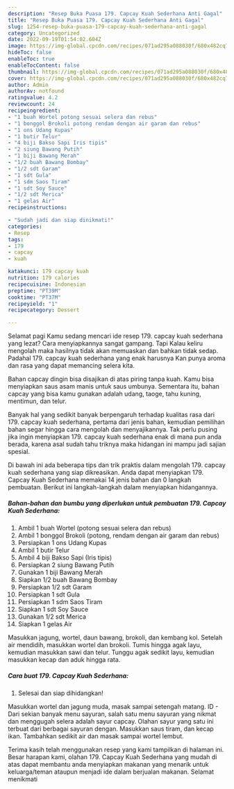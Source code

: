 ```yaml
---
description: "Resep Buka Puasa 179. Capcay Kuah Sederhana Anti Gagal"
title: "Resep Buka Puasa 179. Capcay Kuah Sederhana Anti Gagal"
slug: 1254-resep-buka-puasa-179-capcay-kuah-sederhana-anti-gagal
category: Uncategorized
date: 2022-09-19T01:54:02.604Z
image: https://img-global.cpcdn.com/recipes/071ad295a088030f/680x482cq70/179-capcay-kuah-sederhana-foto-resep-utama.jpg
hideToc: false
enableToc: true
enableTocContent: false
thumbnail: https://img-global.cpcdn.com/recipes/071ad295a088030f/680x482cq70/179-capcay-kuah-sederhana-foto-resep-utama.jpg
cover: https://img-global.cpcdn.com/recipes/071ad295a088030f/680x482cq70/179-capcay-kuah-sederhana-foto-resep-utama.jpg
author: Admin
authorAv: notfound
ratingvalue: 4.2
reviewcount: 24
recipeingredient:
- "1 buah Wortel potong sesuai selera dan rebus"
- "1 bonggol Brokoli potong rendam dengan air garam dan rebus"
- "1 ons Udang Kupas"
- "1 butir Telur"
- "4 biji Bakso Sapi Iris tipis"
- "2 siung Bawang Putih"
- "1 biji Bawang Merah"
- "1/2 buah Bawang Bombay"
- "1/2 sdt Garam"
- "1 sdt Gula"
- "1 sdm Saos Tiram"
- "1 sdt Soy Sauce"
- "1/2 sdt Merica"
- "1 gelas Air"
recipeinstructions:

- "Sudah jadi dan siap dinikmati!"
categories:
- Resep
tags:
- 179
- capcay
- kuah

katakunci: 179 capcay kuah 
nutrition: 179 calories
recipecuisine: Indonesian
preptime: "PT39M"
cooktime: "PT37M"
recipeyield: "1"
recipecategory: Dessert

---
```



Selamat pagi Kamu sedang mencari ide resep 179. capcay kuah sederhana yang lezat? Cara menyiapkannya sangat gampang. Tapi Kalau keliru mengolah maka hasilnya tidak akan memuaskan dan bahkan tidak sedap. Padahal 179. capcay kuah sederhana yang enak harusnya Kan punya aroma dan rasa yang dapat memancing selera kita.


Bahan capcay dingin bisa disajikan di atas piring tanpa kuah. Kamu bisa menyiapkan saus asam manis untuk saus umbunya. Sementara itu, bahan capcay yang bisa kamu gunakan adalah udang, taoge, tahu kuning, mentimun, dan telur.

Banyak hal yang sedikit banyak berpengaruh terhadap kualitas rasa dari 179. capcay kuah sederhana, pertama dari jenis bahan, kemudian pemilihan bahan segar hingga cara mengolah dan menyajikannya. Tak perlu pusing jika ingin menyiapkan 179. capcay kuah sederhana enak di mana pun anda berada, karena asal sudah tahu triknya maka hidangan ini mampu jadi sajian spesial.


Di bawah ini ada beberapa tips dan trik praktis dalam mengolah 179. capcay kuah sederhana yang siap dikreasikan. Anda dapat menyiapkan 179. Capcay Kuah Sederhana memakai 14 jenis bahan dan 0 langkah pembuatan. Berikut ini langkah-langkah dalam menyiapkan hidangannya.

<!--inarticleads1-->

##### Bahan-bahan dan bumbu yang diperlukan untuk pembuatan 179. Capcay Kuah Sederhana:

1. Ambil 1 buah Wortel (potong sesuai selera dan rebus)
1. Ambil 1 bonggol Brokoli (potong, rendam dengan air garam dan rebus)
1. Persiapkan 1 ons Udang Kupas
1. Ambil 1 butir Telur
1. Ambil 4 biji Bakso Sapi (Iris tipis)
1. Persiapkan 2 siung Bawang Putih
1. Gunakan 1 biji Bawang Merah
1. Siapkan 1/2 buah Bawang Bombay
1. Persiapkan 1/2 sdt Garam
1. Persiapkan 1 sdt Gula
1. Persiapkan 1 sdm Saos Tiram
1. Siapkan 1 sdt Soy Sauce
1. Gunakan 1/2 sdt Merica
1. Siapkan 1 gelas Air


Masukkan jagung, wortel, daun bawang, brokoli, dan kembang kol. Setelah air mendidih, masukkan wortel dan brokoli. Tumis hingga agak layu, kemudian masukkan sawi dan telur. Tunggu agak sedikit layu, kemudian masukkan kecap dan aduk hingga rata. 

<!--inarticleads2-->

##### Cara buat 179. Capcay Kuah Sederhana:


1. Selesai dan siap dihidangkan!

Masukkan wortel dan jagung muda, masak sampai setengah matang. ID - Dari sekian banyak menu sayuran, salah satu menu sayuran yang nikmat dan menggugah selera adalah sayur capcay. Olahan sayur yang satu ini terbuat dari berbagai sayuran dengan. Masukkan saus tiram, dan kecap ikan. Tambahkan sedikit air dan masak sampai wortel lembut. 

Terima kasih telah menggunakan resep yang kami tampilkan di halaman ini. Besar harapan kami, olahan 179. Capcay Kuah Sederhana yang mudah di atas dapat membantu anda menyiapkan makanan yang menarik untuk keluarga/teman ataupun menjadi ide dalam berjualan makanan. Selamat menikmati
